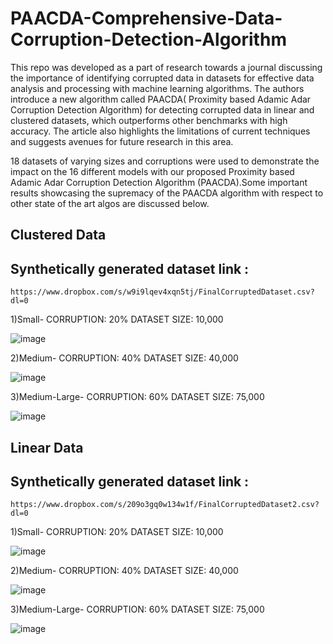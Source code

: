 # PAACDA-Comprehensive-Data-Corruption-Detection-Algorithm


This repo was developed as a part of research towards a journal discussing the importance of identifying corrupted data in datasets for effective data analysis and processing with machine learning algorithms. The authors introduce a new algorithm called PAACDA( Proximity based Adamic Adar Corruption Detection Algorithm) for detecting corrupted data in linear and clustered datasets, which outperforms other benchmarks with high accuracy. The article also highlights the limitations of current techniques and suggests avenues for future research in this area.

18 datasets of varying sizes and corruptions were used to demonstrate the impact on the 16 different models with our proposed Proximity based Adamic Adar Corruption Detection Algorithm (PAACDA).Some important results showcasing the supremacy of the PAACDA algorithm with respect to other state of the art algos are discussed below.

## Clustered Data

## Synthetically generated dataset link :
    https://www.dropbox.com/s/w9i9lqev4xqn5tj/FinalCorruptedDataset.csv?dl=0 


1)Small-
  CORRUPTION: 20%
  DATASET SIZE: 10,000


![image](https://user-images.githubusercontent.com/73294651/223133461-475cbd75-2701-420e-aa82-753f3bbb0eb6.png)


2)Medium-
  CORRUPTION: 40%
  DATASET SIZE: 40,000
  
  
  ![image](https://user-images.githubusercontent.com/73294651/223133773-946eca34-37a2-4736-8caf-f1d69c3e08fe.png)
  
3)Medium-Large-
  CORRUPTION: 60%
  DATASET SIZE: 75,000
  
  
  ![image](https://user-images.githubusercontent.com/73294651/223134043-5de533a8-f909-401b-b8c0-2ab03f7204f6.png)


## Linear Data
## Synthetically generated dataset link :
    https://www.dropbox.com/s/209o3gq0w134w1f/FinalCorruptedDataset2.csv?dl=0
    
    
1)Small-
 CORRUPTION: 20%
 DATASET SIZE: 10,000
 
![image](https://user-images.githubusercontent.com/73294651/223134524-02477401-ee2b-4bf0-9d19-a3e0df1fabc1.png)


2)Medium-
 CORRUPTION: 40%
 DATASET SIZE: 40,000
 
 ![image](https://user-images.githubusercontent.com/73294651/223134735-379cfcaa-d4c3-41dc-91d8-7ed3cb0e742b.png)


3)Medium-Large-
 CORRUPTION: 60%
 DATASET SIZE: 75,000
 
 
 ![image](https://user-images.githubusercontent.com/73294651/223134908-4ca70340-6e42-4999-8b30-e3ea05b1eb9a.png)
 




















